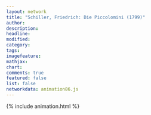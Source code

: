 ```yaml
---
layout: network
title: "Schiller, Friedrich: Die Piccolomini (1799)"
author:
description:
headline:
modified:
category:
tags:
imagefeature: 
mathjax: 
chart: 
comments: true
featured: false
list: false
networkdata: animation86.js
---
```

{% include animation.html %}
